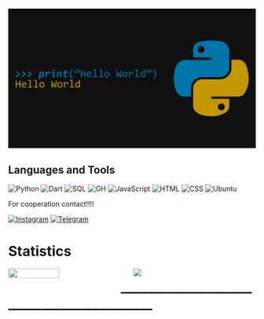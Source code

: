 ![Header](https://github.com/Eldiyar0220/Eldiyar0220/blob/main/assets/python.png)
## Languages and Tools



![Python](https://img.shields.io/badge/-Python-090909?style=for-the-badge&logo=python&logoColor=red)
![Dart](https://img.shields.io/badge/dart-%230175C2.svg?style=for-the-badge&logo=dart&logoColor=white)
![SQL](https://img.shields.io/badge/-PostgreSQL-090909?style=for-the-badge&logo=postgresql)
![GH](https://img.shields.io/badge/-GitHub-090909?style=for-the-badge&logo=github)
![JavaScript](https://img.shields.io/badge/-JavaScript-090909?style=for-the-badge&logo=Javascript)
![HTML](https://img.shields.io/badge/-HTML-090909?style=for-the-badge&logo=html5)
![CSS](https://img.shields.io/badge/-CSS-090909?style=for-the-badge&logo=css3&logoColor=darkred)
![Ubuntu](https://img.shields.io/badge/-ubuntu-090909?style=for-the-badge&logo=ubuntu&logoColor=ffff00)



For cooperation contact!!!!


[![Instagram](https://img.shields.io/badge/-Instagram-090909??style=plastic&logo=instagram)](https://www.instagram.com/bolotov_eldiyar0220/)
[![Telegram](https://img.shields.io/badge/-Telegram-090909??style=plastic&logo=telegram)](https://t.me/Eldiyar0220)




# Statistics




<img align="left" src="https://github-readme-stats.vercel.app/api/top-langs/?username=Eldiyar0220&layout=compact&theme=dracula" width="45.5%" height="14%"/>

<img align="right" src="https://github-readme-stats.vercel.app/api?username=Eldiyar0220&show_icons=true&theme=dracula" width="49.5%"/>

# __________________________________________





